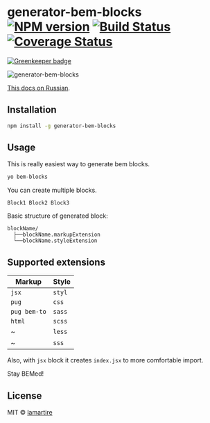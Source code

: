 # generator-bem-blocks [![NPM version][npm-image]][npm-url] [![Build Status][travis-image]][travis-url] [![Coverage Status][coveralls-image]][coveralls-url]

[![Greenkeeper badge](https://badges.greenkeeper.io/lamartire/generator-bem-blocks.svg)](https://greenkeeper.io/)

>

![generator-bem-blocks](http://i.imgur.com/j7BMJeX.gif)

[This docs on Russian](https://github.com/lamartire/generator-bem-blocks/blob/master/README_RU.md).

## Installation

```bash
npm install -g generator-bem-blocks
```

## Usage

This is really easiest way to generate bem blocks.

```bash
yo bem-blocks
```

You can create multiple blocks.

```
Block1 Block2 Block3
```

Basic structure of generated block:

```
blockName/
  ├──blockName.markupExtension
  └──blockName.styleExtension
```

## Supported extensions

| **Markup** | **Style** |
|------------|-----------|
|`jsx`|`styl`|
|`pug`|`css`|
|`pug bem-to`|`sass`|
|`html`|`scss`|
|~|`less`|
|~|`sss`|

Also, with `jsx` block it creates `index.jsx` to more comfortable import.

Stay BEMed!

## License

MIT © [lamartire]()


[npm-image]: https://badge.fury.io/js/generator-bem-blocks.svg
[npm-url]: https://npmjs.org/package/generator-bem-blocks
[travis-image]: https://travis-ci.org/lamartire/generator-bem-blocks.svg?branch=master
[travis-url]: https://travis-ci.org/lamartire/generator-bem-blocks
[coveralls-image]: https://coveralls.io/repos/lamartire/generator-bem-blocks/badge.svg
[coveralls-url]: https://coveralls.io/r/lamartire/generator-bem-blocks
